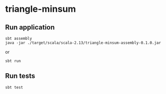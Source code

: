 # triangle-minsum

## Run application

```shell
sbt assembly
java -jar ./target/scala/scala-2.13/triangle-minsum-assembly-0.1.0.jar
```
or
```shell
sbt run
```

## Run tests

```shell
sbt test
```
